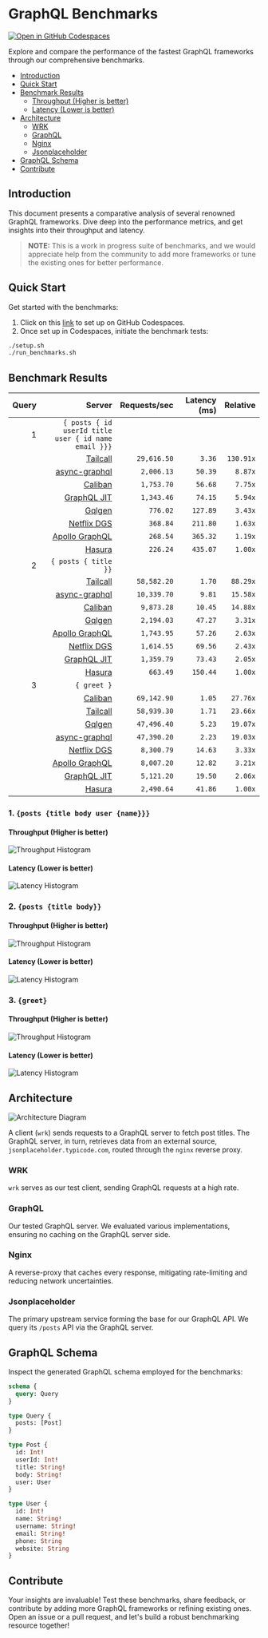 # GraphQL Benchmarks <!-- omit from toc -->

[![Open in GitHub Codespaces](https://github.com/codespaces/badge.svg)](https://codespaces.new/tailcallhq/graphql-benchmarks)

Explore and compare the performance of the fastest GraphQL frameworks through our comprehensive benchmarks.

- [Introduction](#introduction)
- [Quick Start](#quick-start)
- [Benchmark Results](#benchmark-results)
  - [Throughput (Higher is better)](#throughput-higher-is-better)
  - [Latency (Lower is better)](#latency-lower-is-better)
- [Architecture](#architecture)
  - [WRK](#wrk)
  - [GraphQL](#graphql)
  - [Nginx](#nginx)
  - [Jsonplaceholder](#jsonplaceholder)
- [GraphQL Schema](#graphql-schema)
- [Contribute](#contribute)

[Tailcall]: https://github.com/tailcallhq/tailcall
[Gqlgen]: https://github.com/99designs/gqlgen
[Apollo GraphQL]: https://github.com/apollographql/apollo-server
[Netflix DGS]: https://github.com/netflix/dgs-framework
[Caliban]: https://github.com/ghostdogpr/caliban
[async-graphql]: https://github.com/async-graphql/async-graphql
[Hasura]: https://github.com/hasura/graphql-engine
[GraphQL JIT]: https://github.com/zalando-incubator/graphql-jit

## Introduction

This document presents a comparative analysis of several renowned GraphQL frameworks. Dive deep into the performance metrics, and get insights into their throughput and latency.

> **NOTE:** This is a work in progress suite of benchmarks, and we would appreciate help from the community to add more frameworks or tune the existing ones for better performance.

## Quick Start

Get started with the benchmarks:

1. Click on this [link](https://codespaces.new/tailcallhq/graphql-benchmarks) to set up on GitHub Codespaces.
2. Once set up in Codespaces, initiate the benchmark tests:

```bash
./setup.sh
./run_benchmarks.sh
```

## Benchmark Results

<!-- PERFORMANCE_RESULTS_START -->

| Query | Server | Requests/sec | Latency (ms) | Relative |
|-------:|--------:|--------------:|--------------:|---------:|
| 1 | `{ posts { id userId title user { id name email }}}` |
|| [Tailcall] | `29,616.50` | `3.36` | `130.91x` |
|| [async-graphql] | `2,006.13` | `50.39` | `8.87x` |
|| [Caliban] | `1,753.70` | `56.68` | `7.75x` |
|| [GraphQL JIT] | `1,343.46` | `74.15` | `5.94x` |
|| [Gqlgen] | `776.02` | `127.89` | `3.43x` |
|| [Netflix DGS] | `368.84` | `211.80` | `1.63x` |
|| [Apollo GraphQL] | `268.54` | `365.32` | `1.19x` |
|| [Hasura] | `226.24` | `435.07` | `1.00x` |
| 2 | `{ posts { title }}` |
|| [Tailcall] | `58,582.20` | `1.70` | `88.29x` |
|| [async-graphql] | `10,339.70` | `9.81` | `15.58x` |
|| [Caliban] | `9,873.28` | `10.45` | `14.88x` |
|| [Gqlgen] | `2,194.03` | `47.27` | `3.31x` |
|| [Apollo GraphQL] | `1,743.95` | `57.26` | `2.63x` |
|| [Netflix DGS] | `1,614.55` | `69.56` | `2.43x` |
|| [GraphQL JIT] | `1,359.79` | `73.43` | `2.05x` |
|| [Hasura] | `663.49` | `150.44` | `1.00x` |
| 3 | `{ greet }` |
|| [Caliban] | `69,142.90` | `1.05` | `27.76x` |
|| [Tailcall] | `58,939.30` | `1.71` | `23.66x` |
|| [Gqlgen] | `47,496.40` | `5.23` | `19.07x` |
|| [async-graphql] | `47,390.20` | `2.23` | `19.03x` |
|| [Netflix DGS] | `8,300.79` | `14.63` | `3.33x` |
|| [Apollo GraphQL] | `8,007.20` | `12.82` | `3.21x` |
|| [GraphQL JIT] | `5,121.20` | `19.50` | `2.06x` |
|| [Hasura] | `2,490.64` | `41.86` | `1.00x` |

<!-- PERFORMANCE_RESULTS_END -->



### 1. `{posts {title body user {name}}}`
#### Throughput (Higher is better)

![Throughput Histogram](assets/req_sec_histogram1.png)

#### Latency (Lower is better)

![Latency Histogram](assets/latency_histogram1.png)

### 2. `{posts {title body}}`
#### Throughput (Higher is better)

![Throughput Histogram](assets/req_sec_histogram2.png)

#### Latency (Lower is better)

![Latency Histogram](assets/latency_histogram2.png)

### 3. `{greet}`
#### Throughput (Higher is better)

![Throughput Histogram](assets/req_sec_histogram3.png)

#### Latency (Lower is better)

![Latency Histogram](assets/latency_histogram3.png)

## Architecture

![Architecture Diagram](assets/architecture.png)

A client (`wrk`) sends requests to a GraphQL server to fetch post titles. The GraphQL server, in turn, retrieves data from an external source, `jsonplaceholder.typicode.com`, routed through the `nginx` reverse proxy.

### WRK

`wrk` serves as our test client, sending GraphQL requests at a high rate.

### GraphQL

Our tested GraphQL server. We evaluated various implementations, ensuring no caching on the GraphQL server side.

### Nginx

A reverse-proxy that caches every response, mitigating rate-limiting and reducing network uncertainties.

### Jsonplaceholder

The primary upstream service forming the base for our GraphQL API. We query its `/posts` API via the GraphQL server.

## GraphQL Schema

Inspect the generated GraphQL schema employed for the benchmarks:

```graphql
schema {
  query: Query
}

type Query {
  posts: [Post]
}

type Post {
  id: Int!
  userId: Int!
  title: String!
  body: String!
  user: User
}

type User {
  id: Int!
  name: String!
  username: String!
  email: String!
  phone: String
  website: String
}
```

## Contribute

Your insights are invaluable! Test these benchmarks, share feedback, or contribute by adding more GraphQL frameworks or refining existing ones. Open an issue or a pull request, and let's build a robust benchmarking resource together!

